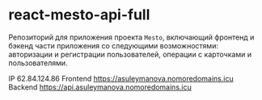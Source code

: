 # react-mesto-api-full
Репозиторий для приложения проекта `Mesto`, включающий фронтенд и бэкенд части приложения со следующими возможностями: авторизации и регистрации пользователей, операции с карточками и пользователями.

IP 62.84.124.86
Frontend https://asuleymanova.nomoredomains.icu
Backend https://api.asuleymanova.nomoredomains.icu
